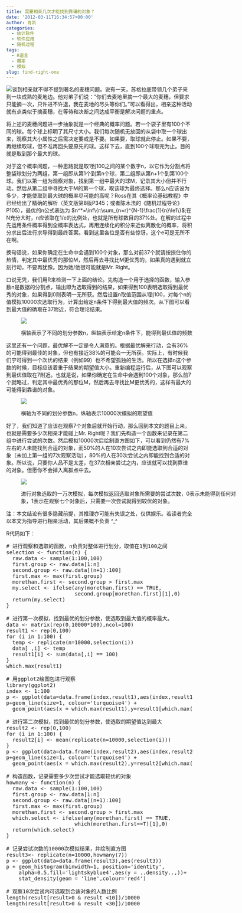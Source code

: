 ```yaml
---
title: 需要相亲几次才能找到靠谱的对象？
date: '2012-03-11T16:34:57+00:00'
author: 肖凯
categories:
  - 统计软件
  - 软件应用
  - 随机过程
tags:
  - R语言
  - 概率
  - 模拟
slug: find-right-one
---
```


![](https://cos.name/wp-content/uploads/2012/03/BFGF.png)谈到相亲就不得不提到著名的麦穗问题。说有一天，苏格拉底带领几个弟子来到一块成熟的麦地边。他对弟子们说：“你们去麦地里摘一个最大的麦穗，但要求只能摘一次，只许进不许退，我在麦地的尽头等你们。”可以看得出，相亲这种活动就有点类似于摘麦穗，在等待和决断之间达成平衡是解决问题的重点。

将上述的麦穗问题进一步抽象就是一个经典的概率问题。若一个袋子里有100个不同的球。每个球上标明了其尺寸大小。我们每次随机无放回的从袋中取一个球出来，观察其大小属性之后需决定要或是不要。如果要，取球就此停止。如果不要， 再继续取球，但不准再回头要原先的球。这样下去，直到100个球取完为止。目的就是取到那个最大的球。

对于这个概率问题，一种思路就是取1到100之间的某个数字n，以它作为分割点将整袋球划分为两组，第一组即从第1个到第n个球，第二组即从第n+1个到第100个球。我们以第一组为观察对象，找到第一组中最大的球M，记录其大小但并不行动。然后从第二组中寻找大于M的第一个球，取该球为最终选择。那么n应该设为多少，才能使取到最大球的概率尽可能的高呢？Ross在其《概率论基础教程》中已经给出了精确的解析（英文版第8版P345；或者陈木法的《随机过程导论》 P105），最优的n公式表达为 $n^*=\inf\{r:\sum_{n=r}^{N-1}\frac{1}{n}\le1\}$;在N充分大时，n应该取在1/e的比例处，也就是所有球数目的37%处。在解的过程中先运用条件概率得到全概率表达式，再用连续化的积分来近似离散化的概率，将积分求出后进行求导得到最终答案。看到这里各位是否有些惊讶，这个e可是无所不在啊。

<!--more-->

换句话说，如果你确定在生命中会遇到100个对象，那么对前37个就请按捺住你的热情，判定其中最优秀的那位M，然后再去寻找比M更优秀的，如果真的遇到就立刻行动，不要再犹豫。因为她/他很可能就是Mr. Right。

口说无凭，我们用R来检测一下上面的结论。先构造一个用于选择的函数，输入参数n是数据的分割点，输出即为选取得到的结果，如果得到100表明选取得到最优秀的对象，如果得到0则表明一无所获。然后设置n取值范围从1到100，对每个n的值模拟10000次选取行为，计算出给定n条件下得到最大值的频次。从下图可以看到最大值的确取在37附近，符合理论结果。<figure id="attachment_4898" style="width: 600px" class="wp-caption aligncenter">

<a href="/2012/03/find-right-one/result01/" rel="attachment wp-att-4898">![](https://cos.name/wp-content/uploads/2012/03/result01.jpeg)</a><figcaption class="wp-caption-text">横轴表示了不同的划分参数n，纵轴表示给定n条件下，能得到最优值的频数</figcaption></figure> 

这里还有一个问题，最优解不一定是令人满意的。根据最优解来行动，会有36%的可能得到最佳的对象，但也有接近38%的可能会一无所获。实际上，有时候我们宁可得到一个次优的结果（例如99）也不希望孤独的生活。所以在选择n这个参数的时候，目标应该着重于结果的期望值大小。重新编程运行后，从下图可以观察到最优值取在7附近。也就是说，如果你确定在生命中会遇到100个对象，那么前7个就略过，判定其中最优秀的那位M，然后再去寻找比M更优秀的，这样有最大的可能得到靠谱的对象。<figure id="attachment_4899" style="width: 600px" class="wp-caption aligncenter">

<a href="/2012/03/find-right-one/result02/" rel="attachment wp-att-4899">![](https://cos.name/wp-content/uploads/2012/03/result02.jpeg)</a><figcaption class="wp-caption-text">横轴为不同的划分参数n，纵轴表示10000次模拟的期望值</figcaption></figure> 

好了，我们知道了应该在观察7个对象后就开始行动，那么回到本文的题目上来，也就是需要多少次相亲才能碰上Mr. Right呢？我们先构造一个函数来记录在第二组中进行尝试的次数。然后模拟10000次后绘制直方图如下，可以看到仍然有7%左右的人未能找到合适的对象，而50%的人在10次尝试之内即能选取到合适的对象（未加上第一组的7次观察活动），80%的人在30次尝试之内即能找到合适的对象。所以说，只要你人品不是太差，在37次相亲尝试之内，应该就可以找到靠谱的对象。但愿你不会掉入离群点中去。<figure id="attachment_4900" style="width: 600px" class="wp-caption aligncenter">

<a href="/2012/03/find-right-one/result03/" rel="attachment wp-att-4900">![](https://cos.name/wp-content/uploads/2012/03/result03.jpeg)</a><figcaption class="wp-caption-text">进行对象选取的一万次模拟，每次模拟返回选取对象所需要的尝试次数，0表示未能得到任何对象，1表示在观察七个对象后，只需要一次尝试就得到较优的对象。</figcaption></figure> 

注：本文结论有很多隐藏前提，其推理亦可能有失误之处，仅供娱乐。若读者完全以本文为指导进行相亲活动，其后果概不负责 ^_^

R代码如下：

<pre># 进行观察和选取的函数，n负责对整体进行划分，取值在1到100之间
selection &lt;- function(n) {
  raw.data &lt;- sample(1:100,100)
  first.group &lt;- raw.data[1:n]
  second.group &lt;- raw.data[(n+1):100]
  first.max &lt;- max(first.group)
  morethan.first &lt;- second.group &gt; first.max
  my.select &lt;- ifelse(any(morethan.first) == TRUE,
                      second.group[morethan.first][1],0)
  return(my.select)
}

# 进行第一次模拟，找到最优的划分参数，使选取到最大值的概率最大。
data &lt;- matrix(rep(0,10000*100),ncol=100)
result1 &lt;- rep(0,100)
for (i in 1:100) {
  temp &lt;- replicate(n=10000,selection(i))
  data[ ,i] &lt;- temp
  result1[i] &lt;- sum(data[,i] == 100)
}
which.max(result1)

# 用ggplot2绘图包进行观察
library(ggplot2)
index &lt;- 1:100
p &lt;- ggplot(data=data.frame(index,result1),aes(index,result1))
p+geom_line(size=1, colour='turquoise4') +
  geom_point(aes(x = which.max(result1),y=result1[which.max(result1)]),colour=alpha('red',0.5),size=5) 

# 进行第二次模拟，找到最优的划分参数，使选取的期望值达到最大
result2 &lt;- rep(0,100)
for (i in 1:100) {
  result2[i] &lt;- mean(replicate(n=10000,selection(i)))
}
p &lt;- ggplot(data=data.frame(index,result2),aes(index,result2))
p+geom_line(size=1, colour='turquoise4') +
  geom_point(aes(x = which.max(result2),y=result2[which.max(result2)]),colour=alpha('red',0.5),size=5)

# 构造函数，记录需要多少次尝试才能选取较优的对象
howmany &lt;- function(n) {
  raw.data &lt;- sample(1:100,100)
  first.group &lt;- raw.data[1:n]
  second.group &lt;- raw.data[(n+1):100]
  first.max &lt;- max(first.group)
  morethan.first &lt;- second.group &gt; first.max
  which.select &lt;- ifelse(any(morethan.first) == TRUE,
                      which(morethan.first==T)[1],0)
  return(which.select)
} 

# 记录尝试次数的10000次模拟结果，并绘制直方图
result3&lt;- replicate(n=10000,howmany(7))
p &lt;- ggplot(data=data.frame(result3),aes(result3))
p + geom_histogram(binwidth=1, position='identity',
    alpha=0.5,fill='lightskyblue4',aes(y = ..density..,))+
    stat_density(geom = 'line',colour='red4')

# 观察10次尝试内可选取到合适对象的人数比例
length(result[result&gt;0 & result &lt;10])/10000
length(result[result&gt;0 & result &lt;30])/10000</pre>
